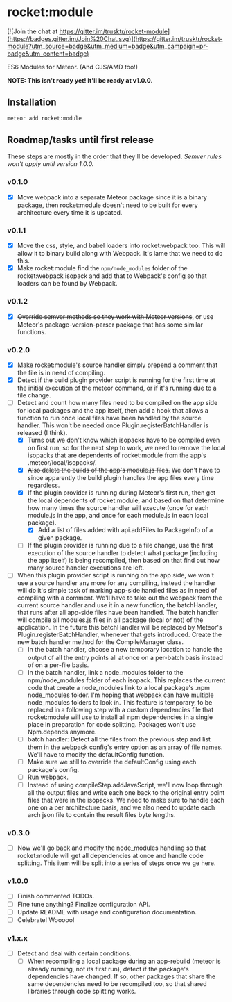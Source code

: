 rocket:module
=============

[![Join the chat at https://gitter.im/trusktr/rocket-module](https://badges.gitter.im/Join%20Chat.svg)](https://gitter.im/trusktr/rocket-module?utm_source=badge&utm_medium=badge&utm_campaign=pr-badge&utm_content=badge)

ES6 Modules for Meteor. (And CJS/AMD too!)

**NOTE: This isn't ready yet! It'll be ready at v1.0.0.**

Installation
------------

```sh
meteor add rocket:module
```

Roadmap/tasks until first release
---------------------------------

These steps are mostly in the order that they'll be developed. *Semver rules won't
apply until version 1.0.0.*

### v0.1.0
- [x] Move webpack into a separate Meteor package since it is a binary package,
      then rocket:module doesn't need to be built for every architecture every
      time it is updated.

### v0.1.1
- [x] Move the css, style, and babel loaders into rocket:webpack too. This will
      allow it to binary build along with Webpack. It's lame that we need to do
      this.
- [x] Make rocket:module find the `npm/node_modules` folder of the
      rocket:webpack isopack and add that to Webpack's config so that loaders can
      be found by Webpack.

### v0.1.2
- [x] ~~Override semver methods so they work with Meteor versions~~, or use Meteor's
      package-version-parser package that has some similar functions.

### v0.2.0
- [x] Make rocket:module's source handler simply prepend a comment that the
      file is in need of compiling.
- [x] Detect if the build plugin provider script is running for the first time
      at the initial execution of the meteor command, or if it's running due to a file
      change.
- [ ] Detect and count how many files need to be compiled on the app side for
      local packages and the app itself, then add a hook that allows a function to
      run once local files have been handled by the source handler. This won't be
      needed once Plugin.registerBatchHandler is released (I think).
  - [x] Turns out we don't know which isopacks have to be compiled even on
        first run, so for the next step to work, we need to remove the local isopacks
        that are dependents of rocket:module from the app's .meteor/local/isopacks/.
  - [x] ~~Also delete the builds of the app's module.js files.~~ We don't have to since apparently
        the build plugin handles the app files every time regardless.
  - [x] If the plugin provider is running during Meteor's first run, then get
        the local dependents of rocket:module, and based on that determine how many
        times the source handler will execute (once for each module.js in the app, and
        once for each module.js in each local package).
    - [x] Add a list of files added with api.addFiles to PackageInfo of a given package.
  - [ ] If the plugin provider is running due to a file change, use the first execution of
        the source handler to detect what package (including the app itself) is being
        recompiled, then based on that find out how many source handler executions
        are left.
- [ ] When this plugin provider script is running on the app side, we won't use
      a source handler any more for any compiling, instead the handler will do it's
      simple task of marking app-side handled files as in need of compiling with a
      comment. We'll have to take out the webpack from the current source handler and
      use it in a new function, the batchHandler, that runs after all app-side files
      have been handled. The batch handler will compile all modules.js files in all
      package (local or not) of the application. In the future this batchHandler will
      be replaced by Meteor's Plugin.registerBatchHandler, whenever that gets
      introduced. Create the new batch handler method for the CompileManager class.
  - [ ] In the batch handler, choose a new temporary location to handle the
        output of all the entry points all at once on a per-batch basis instead
        of on a per-file basis.
  - [ ] In the batch handler, link a node_modules folder to the npm/node_modules
        folder of each isopack. This replaces the current code that create a
        node_modules link to a local package's .npm node_modules folder. I'm
        hoping that webpack can have multiple node_modules folders to look in.
        This feature is temporary, to be replaced in a following step with a
        custom dependencies file that rocket:module will use to install all npm
        dependencies in a single place in preparation for code splitting.
        Packages won't use Npm.depends anymore.
  - [ ] batch handler: Detect all the files from the previous step and list them in the
        webpack config's entry option as an array of file names. We'll have to
        modify the defaultConfig function.
  - [ ] Make sure we still to override the defaultConfig using each package's config.
  - [ ] Run webpack.
  - [ ] Instead of using compileStep.addJavaScript, we'll now loop through all
        the output files and write each one back to the original entry point
        files that were in the isopacks. We need to make sure to handle each
        one on a per architecture basis, and we also need to update each arch
        json file to contain the result files byte lengths.

### v0.3.0
- [ ] Now we'll go back and modify the node_modules handling so that
      rocket:module will get all dependencies at once and handle code splitting.
      This item will be split into a series of steps once we ge here.

### v1.0.0
- [ ] Finish commented TODOs.
- [ ] Fine tune anything? Finalize configuration API.
- [ ] Update README with usage and configuration documentation.
- [ ] Celebrate! Wooooo!

### v1.x.x
- [ ] Detect and deal with certain conditions.
  - [ ] When recompiling a local package during an app-rebuild (meteor is already
        running, not its first run), detect if the package's dependencies have
        changed. If so, other packages that share the same dependencies need to be
        recompiled too, so that shared libraries through code splitting works.
